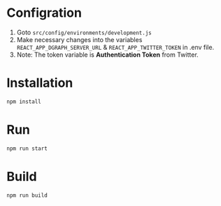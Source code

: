 # Configration

1. Goto `src/config/environments/development.js`
2. Make necessary changes into the variables `REACT_APP_DGRAPH_SERVER_URL` & `REACT_APP_TWITTER_TOKEN` in .env file.
3. Note: The token variable is **Authentication Token** from Twitter.

# Installation

```sh
npm install
```

# Run

```sh
npm run start
```

# Build

```sh
npm run build
```